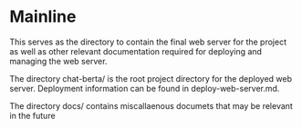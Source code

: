 # Mainline
This serves as the directory to contain the final web server for the project as well as other relevant documentation required for deploying and managing the web server.

The directory chat-berta/ is the root project directory for the deployed web server. Deployment information can be found in deploy-web-server.md. 

The directory docs/ contains miscallaenous documets that may be relevant in the future